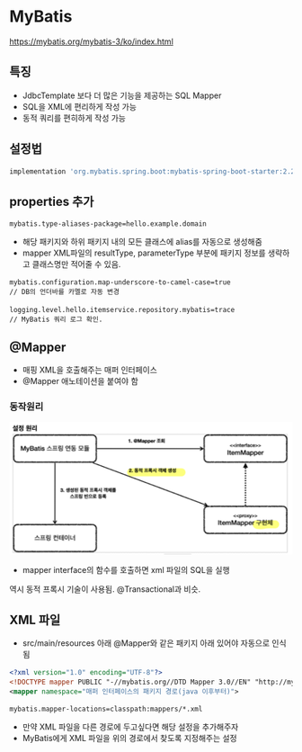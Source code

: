 # MyBatis

https://mybatis.org/mybatis-3/ko/index.html


## 특징
- JdbcTemplate 보다 더 많은 기능을 제공하는 SQL Mapper
- SQL을 XML에 편리하게 작성 가능
- 동적 쿼리를 편히하게 작성 가능

## 설정법
~~~groovy
implementation 'org.mybatis.spring.boot:mybatis-spring-boot-starter:2.2.0'
~~~

## properties 추가
~~~properties
mybatis.type-aliases-package=hello.example.domain
~~~
- 해당 패키지와 하위 패키지 내의 모든 클래스에 alias를 자동으로 생성해줌
- mapper XML파일의 resultType, parameterType 부분에 패키지 정보를 생략하고 클래스명만 적어줄 수 있음.

```properties
mybatis.configuration.map-underscore-to-camel-case=true
// DB의 언더바를 카멜로 자동 변경

logging.level.hello.itemservice.repository.mybatis=trace
// MyBatis 쿼리 로그 확인.
```

## @Mapper
- 매핑 XML을 호출해주는 매퍼 인터페이스
- @Mapper 애노테이션을 붙여야 함

### 동작원리
![mybatis](../../images/DB/mybatismapper.png)
- mapper interface의 함수를 호출하면 xml 파일의 SQL을 실행

역시 동적 프록시 기술이 사용됨.
@Transactional과 비슷.

## XML 파일
- src/main/resources 아래 @Mapper와 같은 패키지 아래 있어야 자동으로 인식됨

~~~xml
<?xml version="1.0" encoding="UTF-8"?>
<!DOCTYPE mapper PUBLIC "-//mybatis.org//DTD Mapper 3.0//EN" "http://mybatis.org/dtd/mybatis-3-mapper.dtd">
<mapper namespace="매퍼 인터페이스의 패키지 경로(java 이후부터)">
~~~


```properties
mybatis.mapper-locations=classpath:mappers/*.xml
```
- 만약 XML 파일을 다른 경로에 두고싶다면 해당 설정을 추가해주자
- MyBatis에게 XML 파일을 위의 경로에서 찾도록 지정해주는 설정